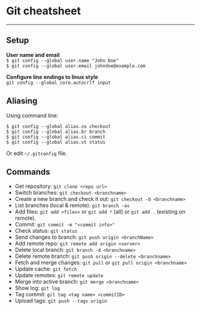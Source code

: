 # Git cheatsheet
---

## Setup

**User name and email**  
`$ git config --global user.name "John Doe"`  
`$ git config --global user.email johndoe@example.com`

**Configure line endings to linux style**  
`git config --global core.autocrlf input`

## Aliasing

Using command line:
```
$ git config --global alias.co checkout
$ git config --global alias.br branch
$ git config --global alias.ci commit
$ git config --global alias.st status
```

Or edit `~/.gitconfig` file.

## Commands

* Get repository: `git clone <repo url>`
* Switch branches: `git checkout <branchname>`
* Create a new branch and check it out: `git checkout -b <branchname>`
* List branches (local & remote): `git branch -av`
* Add files: `git add <files>` or `git add *` (all) or `git add .` (existing on remote).
* Commit: `git commit -m "<commit info>"`
* Check status: `git status`
* Send changes to branch: `git push origin <branchName>`
* Add remote repo: `git remote add origin <server>`
* Delete local branch: `git branch -d <branchname>`
* Delete remote branch: `git push origin --delete <branchname>`
* Fetch and merge changes: `git pull` or `git pull origin <branchname>`
* Update cache: `git fetch`
* Update remotes: `git remote update`
* Merge <branchname> into active branch: `git merge <branchname>`
* Show log: `git log`
* Tag commit: `git tag <tag name> <commitID>`
* Upload tags: `git push --tags origin`
